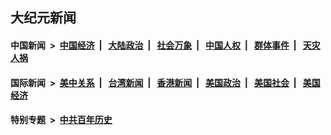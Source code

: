 ## 大纪元新闻

#### 中国新闻 &nbsp;>&nbsp; [中国经济](indexes/ncid283/README.md?02031645) &nbsp;| &nbsp; [大陆政治](indexes/ncid277/README.md?02031645) &nbsp;| &nbsp; [社会万象](indexes/ncid282/README.md?02031645) &nbsp;| &nbsp; [中国人权](indexes/ncid278/README.md?02031645) &nbsp;| &nbsp; [群体事件](indexes/ncid279/README.md?02031645) &nbsp;| &nbsp; [天灾人祸](indexes/ncid280/README.md?02031645)

#### 国际新闻 &nbsp;>&nbsp; [美中关系](indexes/nf1412576/README.md?02031645) &nbsp;| &nbsp; [台湾新闻](indexes/ncid1349361/README.md?02031645) &nbsp;| &nbsp; [香港新闻](indexes/ncid1349362/README.md?02031645) &nbsp;| &nbsp; [美国政治](indexes/ncid1078159/README.md?02031645) &nbsp;| &nbsp; [美国社会](indexes/ncid1078160/README.md?02031645) &nbsp;| &nbsp; [美国经济](indexes/ncid1078158/README.md?02031645)

#### 特别专题 &nbsp;>&nbsp; [中共百年历史](https://github.com/epoch-news/epoch-special/blob/master/README.md?02031645)  

